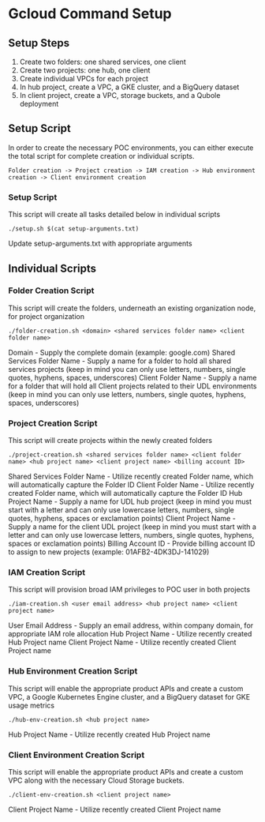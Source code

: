 # Gcloud Command Setup

## Setup Steps
1) Create two folders: one shared services, one client
2) Create two projects: one hub, one client
3) Create individual VPCs for each project
4) In hub project, create a VPC, a GKE cluster, and a BigQuery dataset
5) In client project, create a VPC, storage buckets, and a Qubole deployment

## Setup Script
In order to create the necessary POC environments, you can either execute the total script for complete creation or individual scripts.
```
Folder creation -> Project creation -> IAM creation -> Hub environment creation -> Client environment creation
```

### Setup Script
This script will create all tasks detailed below in individual scripts
```
./setup.sh $(cat setup-arguments.txt)
```
Update setup-arguments.txt with appropriate arguments

## Individual Scripts
### Folder Creation Script
This script will create the folders, underneath an existing organization node, for project organization
```
./folder-creation.sh <domain> <shared services folder name> <client folder name>
```
Domain - Supply the complete domain (example: google.com)
Shared Services Folder Name - Supply a name for a folder to hold all shared services projects (keep in mind you can only use letters, numbers, single quotes, hyphens, spaces, underscores)
Client Folder Name - Supply a name for a folder that will hold all Client projects related to their UDL environments (keep in mind you can only use letters, numbers, single quotes, hyphens, spaces, underscores)

### Project Creation Script
This script will create projects within the newly created folders
```
./project-creation.sh <shared services folder name> <client folder name> <hub project name> <client project name> <billing account ID>
```
Shared Services Folder Name - Utilize recently created Folder name, which will automatically capture the Folder ID
Client Folder Name - Utilize recently created Folder name, which will automatically capture the Folder ID
Hub Project Name - Supply a name for UDL hub project (keep in mind you must start with a letter and can only use lowercase letters, numbers, single quotes, hyphens, spaces or exclamation points)
Client Project Name - Supply a name for the client UDL project (keep in mind you must start with a letter and can only use lowercase letters, numbers, single quotes, hyphens, spaces or exclamation points)
Billing Account ID - Provide billing account ID to assign to new projects (example: 01AFB2-4DK3DJ-141029)

### IAM Creation Script
This script will provision broad IAM privileges to POC user in both projects
```
./iam-creation.sh <user email address> <hub project name> <client project name>
```
User Email Address - Supply an email address, within company domain, for appropriate IAM role allocation
Hub Project Name - Utilize recently created Hub Project name
Client Project Name - Utilize recently created Client Project name

### Hub Environment Creation Script
This script will enable the appropriate product APIs and create a custom VPC, a Google Kubernetes Engine cluster, and a BigQuery dataset for GKE usage metrics
```
./hub-env-creation.sh <hub project name>
```
Hub Project Name - Utilize recently created Hub Project name

### Client Environment Creation Script
This script will enable the appropriate product APIs and create a custom VPC along with the necessary Cloud Storage buckets.
```
./client-env-creation.sh <client project name>
```
Client Project Name - Utilize recently created Client Project name